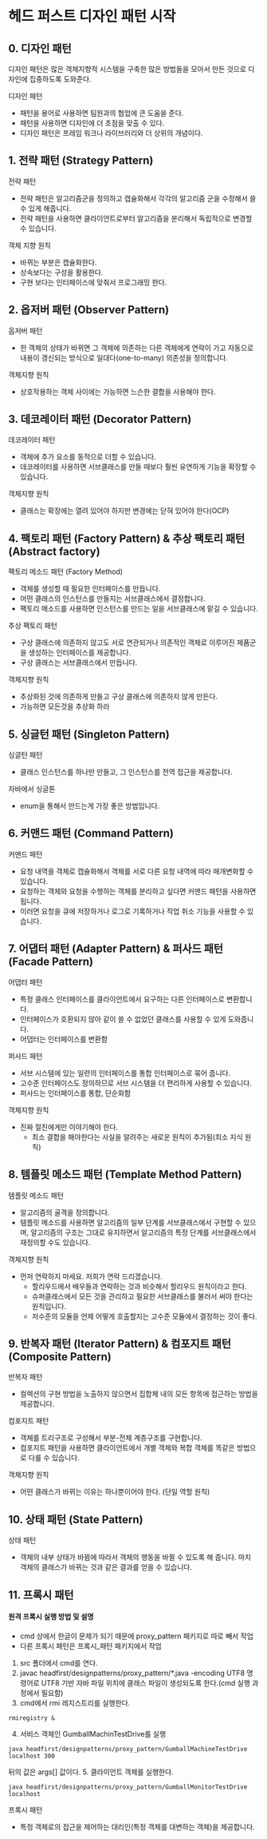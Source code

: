 # 헤드 퍼스트 디자인 패턴 시작

## 0. 디자인 패턴
디자인 패턴은 많은 객체지향적 시스템을 구축한 많은 방법들을 모아서 만든 것으로 디자인에 집중하도록 도와준다.

디자인 패턴
- 패턴을 용어로 사용하면 팀원과의 협업에 큰 도움을 준다.
- 패턴을 사용하면 디자인에 더 초점을 맞출 수 있다.
- 디자인 패턴은 프레임 워크나 라이브러리와 더 상위의 개념이다.


## 1. 전략 패턴 (Strategy Pattern)

전략 패턴
- 전략 패턴은 알고리즘군을 정의하고 캡슐화해서 각각의 알고리즘 군을 수정해서 쓸 수 있게 해줍니다. 
- 전략 패턴을 사용하면 클라이언트로부터 알고리즘을 분리해서 독립적으로 변경할 수 있습니다.

객체 지향 원칙
- 바뀌는 부분은 캡슐화한다.
- 상속보다는 구성을 활용한다.
- 구현 보다는 인터페이스에 맞춰서 프로그래밍 한다.

## 2. 옵저버 패턴 (Observer Pattern)

옵저버 패턴
- 한 객체의 상태가 바뀌면 그 객체에 의존하는 다른 객체에게 연락이 가고 자동으로 내용이 갱신되는 방식으로 일대다(one-to-many) 의존성을 정의합니다.

객체지향 원칙
- 상호작용하는 객체 사이에는 가능하면 느슨한 결합을 사용해야 한다.

## 3. 데코레이터 패턴 (Decorator Pattern) 

데코레이터 패턴
- 객체에 추가 요소를 동적으로 더할 수 있습니다.
- 데코레이터를 사용하면 서브클래스를 만들 때보다 훨씬 유연하게 기능을 확장할 수 있습니다.

객체지향 원칙
- 클래스는 확장에는 열려 있어야 하지만 변경에는 닫혀 있어야 한다(OCP)

## 4. 팩토리 패턴 (Factory Pattern) & 추상 팩토리 패턴 (Abstract factory)

팩토리 메소드 패턴 (Factory Method)
- 객체를 생성할 때 필요한 인터페이스를 만듭니다.
- 어떤 클래스의 인스턴스를 만들지는 서브클래스에서 결정합니다.
- 팩토리 메소드를 사용하면 인스턴스를 만드는 일을 서브클래스에 맡길 수 있습니다.

추상 팩토리 패턴
- 구상 클래스에 의존하지 않고도 서로 연관되거나 의존적인 객체로 이루어진 제품군을 생성하는 인터페이스를 제공합니다.
- 구상 클래스는 서브클래스에서 만듭니다.

객체지향 원칙
- 추상화된 것에 의존하게 만들고 구상 클래스에 의존하지 않게 만든다.
- 가능하면 모든것을 추상화 하라

## 5. 싱글턴 패턴 (Singleton Pattern)

싱글턴 패턴
- 클래스 인스턴스를 하나만 만들고, 그 인스턴스를 전역 접근을 제공합니다.

자바에서 싱글톤
- enum을 통해서 만드는게 가장 좋은 방법입니다.

## 6. 커맨드 패턴 (Command Pattern)

커맨드 패턴
-  요청 내역을 객체로 캡슐화해서 객체를 서로 다른 요청 내역에 따라 매개변화할 수 있습니다.
- 요청하는 객체와 요청을 수행하는 객체를 분리하고 싶다면 커맨드 패턴을 사용하면 됩니다.
- 이러면 요청을 큐에 저장하거나 로그로 기록하거나 작업 취소 기능을 사용할 수 있습니다.

## 7. 어댑터 패턴 (Adapter Pattern) & 퍼사드 패턴 (Facade Pattern)

어댑터 패턴
- 특정 클래스 인터페이스를 클라이언트에서 요구하는 다른 인터페이스로 변환합니다.
- 인터페이스가 호환되지 않아 같이 쓸 수 없었던 클래스를 사용할 수 있게 도와줍니다.
- 어댑터는 인터페이스를 변환함

퍼사드 패턴
- 서브 시스템에 있는 일련의 인터페이스를 통합 인터페이스로 묶어 줍니다.
- 고수준 인터페이스도 정의하므로 서브 시스템을 더 편리하게 사용할 수 있습니다.
- 퍼사드는 인터페이스를 통합, 단순화함

객체지향 원칙
- 진짜 절친에게만 이야기해야 한다.
  - 최소 결합을 해야한다는 사실을 알려주는 새로운 원칙이 추가됨(최소 지식 원칙)

## 8. 템플릿 메소드 패턴 (Template Method Pattern)

템플릿 메소드 패턴
- 알고리즘의 골격을 정의합니다.
- 템플릿 메소드를 사용하면 알고리즘의 일부 단계를 서브클래스에서 구현할 수 있으며, 알고리즘의 구조는 그대로 유지하면서 알고리즘의 특정 단계를 서브클래스에서 재정의할 수도 있습니다.

객체지향 원칙
- 먼저 연락하지 마세요. 저희가 연락 드리겠습니다.
  - 할리우드에서 배우들과 연락하는 것과 비슷해서 할리우드 원칙이라고 한다.
  - 슈퍼클래스에서 모든 것을 관리하고 필요한 서브클래스를 불러서 써야 한다는 원칙입니다.
  - 저수준의 모듈을 언제 어떻게 호출할지는 고수준 모듈에서 결정하는 것이 좋다.

## 9. 반복자 패턴 (Iterator Pattern) & 컴포지트 패턴 (Composite Pattern)

반복자 패턴
- 컬렉션의 구현 방법을 노출하지 않으면서 집합체 내의 모든 항목에 접근하는 방법을 제공합니다.

컴포지트 패턴
- 객체를 트리구조로 구성해서 부분-전체 계층구조를 구현합니다.
- 컴포지트 패턴을 사용하면 클라이언트에서 개별 객체와 복합 객체를 똑같은 방법으로 다룰 수 있습니다.

객체지향 원칙
- 어떤 클래스가 바뀌는 이유는 하나뿐이어야 한다. (단일 역할 원칙)


## 10. 상태 패턴 (State Pattern)

상태 패턴
- 객체의 내부 상태가 바뀜에 따라서 객체의 행동을 바뀔 수 있도록 해 줍니다.
마치 객체의 클래스가 바뀌는 것과 같은 결과를 얻을 수 있습니다.

## 11. 프록시 패턴

#### 원격 프록시 실행 방법 및 설명

- cmd 상에서 한글이 문제가 되기 때문에 proxy_pattern 패키지로 따로 빼서 작업
- 다른 프록시 패턴은 프록시_패턴 패키지에서 작업 

1. src 폴더에서 cmd를 연다.
2. javac headfirst/designpatterns/proxy_pattern/*.java -encoding UTF8 명령어로 UTF8 기반 자바 파일 위치에
클래스 파일이 생성되도록 한다.(cmd 실행 과정에서 필요함)
3. cmd에서 rmi 레지스트리를 실행한다.
```shell
rmiregistry &
```
4. 서비스 객체인 GumballMachinTestDrive를 실행
```shell
java headfirst/designpatterns/proxy_pattern/GumballMachineTestDrive localhost 300
```
뒤의 값은 args[] 값이다.
5. 클라이언트 객체를 실행한다.
```shell
java headfirst/designpatterns/proxy_pattern/GumballMonitorTestDrive localhost
```

프록시 패턴
- 특정 객체로의 접근을 제어하는 대리인(특정 객체를 대변하는 객체)을 제공합니다.